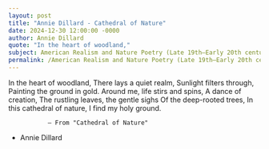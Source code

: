 ```yaml
---
layout: post
title: "Annie Dillard - Cathedral of Nature"
date: 2024-12-30 12:00:00 -0000
author: Annie Dillard
quote: "In the heart of woodland,"
subject: American Realism and Nature Poetry (Late 19th–Early 20th century)
permalink: /American Realism and Nature Poetry (Late 19th–Early 20th century)/Annie Dillard/Annie Dillard - Cathedral of Nature
---
```


In the heart of woodland,
There lays a quiet realm,
Sunlight filters through,
Painting the ground in gold.
Around me, life stirs and spins,
A dance of creation,
The rustling leaves, the gentle sighs
Of the deep-rooted trees,
In this cathedral of nature,
I find my holy ground.

               – From "Cathedral of Nature"

- Annie Dillard

